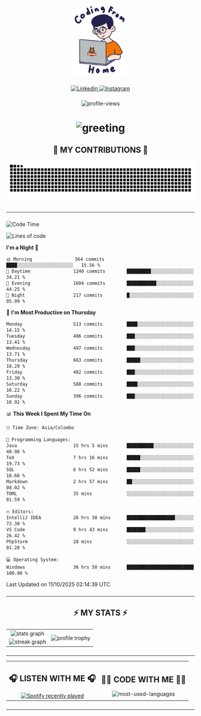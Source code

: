<div align="center">
    <img width="150" src="./assets/top.gif" alt="top-image"/>
</div>

###    

<div align="center">
    <a href="https://www.linkedin.com/in/nureka-rodrigo/" target="_blank">
        <img src="https://user-images.githubusercontent.com/74038190/235294012-0a55e343-37ad-4b0f-924f-c8431d9d2483.gif" width="50px" alt="Linkedin"/>
    </a>
    <a href="https://www.instagram.com/nureka_rodrigo/" target="_blank">
        <img src="https://user-images.githubusercontent.com/74038190/235294013-a33e5c43-a01c-43f6-b44d-a406d8b4ab75.gif" width="50px"  alt="Instagram"/>
    </a>
</div>

###    

<div align="center">
    <img src="https://komarev.com/ghpvc/?username=nureka-rodrigo&color=blue" alt="profile-views"/>
</div> 

###    

<h1 align="center">
    <img src="https://readme-typing-svg.herokuapp.com/?font=Righteous&size=35&center=true&vCenter=true&width=500&height=70&duration=4000&lines=Hi+There!+👋;+I'm+Nureka+Rodrigo!;" alt="greeting"/>
</h1> 

###

<h2 align="center">🐍 MY CONTRIBUTIONS 🐍</h2>

<div align="center">
    <img alt="snake eating my contributions" src="https://raw.githubusercontent.com/nureka-rodrigo/nureka-rodrigo/output/github-contribution-grid-snake.svg"/>
</div> 

###

<hr/>

###

<!--START_SECTION:waka-->
![Code Time](http://img.shields.io/badge/Code%20Time-1%2C747%20hrs%2039%20mins-blue)

![Lines of code](https://img.shields.io/badge/From%20Hello%20World%20I%27ve%20Written-825.0%20thousand%20lines%20of%20code-blue)

**I'm a Night 🦉** 

```text
🌞 Morning                564 commits         ████░░░░░░░░░░░░░░░░░░░░░   15.56 % 
🌆 Daytime                1240 commits        █████████░░░░░░░░░░░░░░░░   34.21 % 
🌃 Evening                1604 commits        ███████████░░░░░░░░░░░░░░   44.25 % 
🌙 Night                  217 commits         █░░░░░░░░░░░░░░░░░░░░░░░░   05.99 % 
```
📅 **I'm Most Productive on Thursday** 

```text
Monday                   513 commits         ████░░░░░░░░░░░░░░░░░░░░░   14.15 % 
Tuesday                  486 commits         ███░░░░░░░░░░░░░░░░░░░░░░   13.41 % 
Wednesday                497 commits         ███░░░░░░░░░░░░░░░░░░░░░░   13.71 % 
Thursday                 663 commits         █████░░░░░░░░░░░░░░░░░░░░   18.29 % 
Friday                   482 commits         ███░░░░░░░░░░░░░░░░░░░░░░   13.30 % 
Saturday                 588 commits         ████░░░░░░░░░░░░░░░░░░░░░   16.22 % 
Sunday                   396 commits         ███░░░░░░░░░░░░░░░░░░░░░░   10.92 % 
```


📊 **This Week I Spent My Time On** 

```text
🕑︎ Time Zone: Asia/Colombo

💬 Programming Languages: 
Java                     15 hrs 5 mins       ██████████░░░░░░░░░░░░░░░   40.98 % 
TeX                      7 hrs 16 mins       █████░░░░░░░░░░░░░░░░░░░░   19.73 % 
SQL                      6 hrs 52 mins       █████░░░░░░░░░░░░░░░░░░░░   18.66 % 
Markdown                 2 hrs 57 mins       ██░░░░░░░░░░░░░░░░░░░░░░░   08.02 % 
TOML                     35 mins             ░░░░░░░░░░░░░░░░░░░░░░░░░   01.59 % 

🔥 Editors: 
IntelliJ IDEA            26 hrs 38 mins      ██████████████████░░░░░░░   72.30 % 
VS Code                  9 hrs 43 mins       ███████░░░░░░░░░░░░░░░░░░   26.42 % 
PhpStorm                 28 mins             ░░░░░░░░░░░░░░░░░░░░░░░░░   01.28 % 

💻 Operating System: 
Windows                  36 hrs 50 mins      █████████████████████████   100.00 % 
```


 Last Updated on 11/10/2025 02:14:39 UTC
<!--END_SECTION:waka-->

###

<hr/>

###

<h2 align="center">⚡ MY STATS ⚡</h2>

###    

<div align="center">
    <table>
        <tr>
            <td align="center">
                <img src="https://github-readme-stats.vercel.app/api?username=nureka-rodrigo&show_icons=true&count_private=true&theme=dark" alt="stats graph"/>
            </td>
            <td rowspan="2" align="center">
                <img align="center" src="https://github-profile-trophy.vercel.app/?username=nureka-rodrigo&theme=darkhub&no-bg=true&margin-w=5&margin-h=5&column=3" alt="profile trophy" />
            </td>
        </tr>
        <tr>
            <td align="center">
                <img src="https://streak-stats.demolab.com?user=nureka-rodrigo&theme=dark" alt="streak graph"/>
            </td>
        </tr>
    </table>
</div> 

###

<hr/>

<div align="center">
    <table>
        <tr>
            <td align="center">
                <h2>🎧 LISTEN WITH ME 🎧</h2>
                <a href="https://open.spotify.com/user/zjqfkmbawszam1irs05fwxsls">
                    <img src="https://spotify-recently-played-readme.vercel.app/api?user=zjqfkmbawszam1irs05fwxsls&count=5&unique=true" alt="Spotify recently played"  />
                </a>
            </td>
            <td align="center">
                <h2>👨‍💻 CODE WITH ME 👨‍💻</h2>
                <img src="https://github-readme-stats.vercel.app/api/wakatime?username=@nureka99&theme=dark&compact=True&langs_count=10" alt="most-used-languages"/>
            </td>
        </tr>
    </table>
</div> 

###

<hr/>
